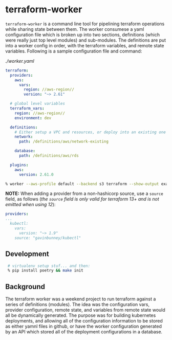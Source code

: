 # terraform-worker

`terraform-worker` is a command line tool for pipelining terraform operations while sharing state between them. The worker consumese a yaml configuration file which is broken up into two sections, definitions (which were really just top level modules) and sub-modules. The definitions are put into a worker config in order, with the terraform variables, and remote state variables.  Following is a sample configuration file and command:

*./worker.yaml*
```yaml
terraform:
  providers:
    aws:
      vars:
        region: //aws-region//
        version: "~> 2.61"

  # global level variables
  terraform_vars:
    region: //aws-region//
    environment: dev

  definitions:
    # Either setup a VPC and resources, or deploy into an existing one
    network:
      path: /definitions/aws/network-existing

    database:
      path: /definitions/aws/rds

  plugins:
    aws:
      version: 2.61.0
```

```sh
% worker --aws-profile default --backend s3 terraform --show-output example1
```

**NOTE:** When adding a provider from a non-hashicorp source, use a `source` field, as follows
(_the `source` field is only valid for terraform 13+ and is not emitted when using 12_):

```yaml
providers:
...
  kubectl:
    vars:
      version: "~> 1.9"
    source: "gavinbunney/kubectl"
```

## Development

```sh
 # virtualenv setup stuf... and then:
 % pip install poetry && make init
```

## Background

The terraform worker was a weekend project to run terraform against a series of definitions (modules). The idea was the configuration vars, provider configuration, remote state, and variables from remote state would all be dynamically generated. The purpose was for building kubernetes deployments, and allowing all of the configuration information to be stored as either yamnl files in github, or have the worker configuration generated by an API which stored all of the deployment configurations in a database.
